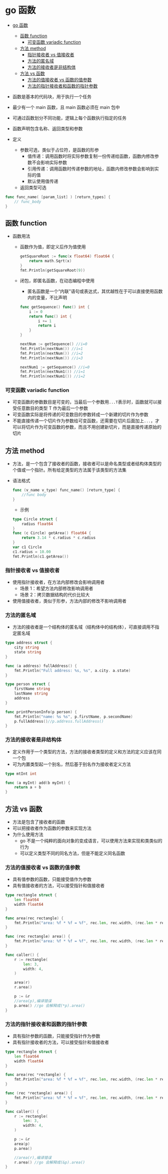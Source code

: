 # go 函数

- [go 函数](#go-%E5%87%BD%E6%95%B0)
  - [函数 function](#%E5%87%BD%E6%95%B0-function)
    - [可变函数 variadic function](#%E5%8F%AF%E5%8F%98%E5%87%BD%E6%95%B0-variadic-function)
  - [方法 method](#%E6%96%B9%E6%B3%95-method)
    - [指针接收者 vs 值接收者](#%E6%8C%87%E9%92%88%E6%8E%A5%E6%94%B6%E8%80%85-vs-%E5%80%BC%E6%8E%A5%E6%94%B6%E8%80%85)
    - [方法的匿名域](#%E6%96%B9%E6%B3%95%E7%9A%84%E5%8C%BF%E5%90%8D%E5%9F%9F)
    - [方法的接收者是非结构体](#%E6%96%B9%E6%B3%95%E7%9A%84%E6%8E%A5%E6%94%B6%E8%80%85%E6%98%AF%E9%9D%9E%E7%BB%93%E6%9E%84%E4%BD%93)
  - [方法 vs 函数](#%E6%96%B9%E6%B3%95-vs-%E5%87%BD%E6%95%B0)
    - [方法的值接收者 vs 函数的值参数](#%E6%96%B9%E6%B3%95%E7%9A%84%E5%80%BC%E6%8E%A5%E6%94%B6%E8%80%85-vs-%E5%87%BD%E6%95%B0%E7%9A%84%E5%80%BC%E5%8F%82%E6%95%B0)
    - [方法的指针接收者和函数的指针参数](#%E6%96%B9%E6%B3%95%E7%9A%84%E6%8C%87%E9%92%88%E6%8E%A5%E6%94%B6%E8%80%85%E5%92%8C%E5%87%BD%E6%95%B0%E7%9A%84%E6%8C%87%E9%92%88%E5%8F%82%E6%95%B0)

- 函数是基本的代码块，用于执行一个任务
- 最少有一个 main 函数，且 main 函数必须在 main 包中
- 可通过函数划分不同功能，逻辑上每个函数执行指定的任务
- 函数声明包含名称、返回类型和参数
- 定义
  - 参数可选，类似于占位符，是函数的形参
    - 值传递：调用函数时将实际参数复制一份传递给函数，函数内修改参数不会影响实际参数
    - 引用传递：调用函数时传递参数的地址，函数内修改参数会影响到实际的值
    - 默认使用值传递
  - 返回类型可选

```go
func func_name( [param_list] ) [return_types] {
    // func_body
}
```

## 函数 function

- 函数用法
  - 函数作为值，即定义后作为值使用

    ```go
    getSquareRoot := func(x float64) float64 {
        return math.Sqrt(x)
    }
    fmt.Println(getSquareRoot(9))
    ```

  - 闭包，即匿名函数，在动态编程中使用
    - 匿名函数是一个“内联”语句或表达式，其优越性在于可以直接使用函数内的变量，不比声明

    ```go
    func getSequence() func() int {
        i := 0
        return func() int {
            i += 1
            return i
        }
    }

    nextNum := getSequence() //i=0
    fmt.Println(nextNum()) //i=1
    fmt.Println(nextNum()) //i=2
    fmt.Println(nextNum()) //i=3

    nextNum1 := getSequence() //i=0
    fmt.Println(nextNum1()) //i=1
    fmt.Println(nextNum1()) //i=2

    ```

### 可变函数 variadic function

- 可变函数的参数数目是可变的，当最后一个参数用`...T`表示时，函数就可以接受任意数目的类型 T 作为最后一个参数
- 可变函数实际是将传递的可变数目的参数转成一个新建的切片作为参数
- 不能直接传递一个切片作为参数给可变函数，还需要在切片后面加上`...`，才可以将切片作为可变函数的参数，而且不用创建新切片，而是直接传递原始的切片

## 方法 method

- 方法，是一个包含了接收者的函数，接收者可以是命名类型或者结构体类型的个值或一个指针。所有给定类型的方法属于该类型的方法集
- 语法格式

  ```go
  func (v_name v_type) func_name() [return_type] {
      //func body
  }
  ```

  - 示例

  ```go
  type Circle struct {
      radius float64
  }
  func (c Circle) getArea() float64 {
      return 3.14 * c.radius * c.radius
  }
  var c1 Circle
  c1.radius = 10.00
  fmt.Println(c1.getArea())
  ```

### 指针接收者 vs 值接收者

- 使用指针接收者，在方法内部修改会影响调用者
  - 场景 1：希望方法内部修改影响调用者
  - 场景 2：拷贝数据结构的代价比较大
- 使用值接收者，类似于形参，方法内部的修改不影响调用者

### 方法的匿名域

- 方法的接收者是一个结构体的匿名域（结构体中的结构体），可直接调用不指定匿名域

```go
type address struct {
    city string
    state string
}

func (a address) fullAddress() {
    fmt.Println("Full address: %s, %s", a.city. a.state)
}

type person struct {
    firstName string
    lastName string
    address
}

func printPersonInfo(p person) {
    fmt.Println("name: %s %s", p.firstName, p.secondName)
    p.fullAddress()//p.address.fullAddress()
}
```

### 方法的接收者是非结构体

- 定义作用于一个类型的方法，方法的接收者类型的定义和方法的定义应该在同一个包
- 可为内置类型起一个别名，然后基于别名作为接收者定义方法

```go
type mtInt int

func (a myInt) add(b myInt) {
    return a + b
}
```

## 方法 vs 函数

- 方法是包含了接收者的函数
- 可以把接收者作为函数的参数来实现方法
- 为什么使用方法
  - go 不是一个纯粹的面向对象的变成语言，可以使用方法来实现和类类似的行为
  - 可以定义类型不同的同名方法，但是不能定义同名函数

### 方法的值接收者 vs 函数的值参数

- 具有值参数的函数，只能接受值作为参数
- 具有值接收者的方法，可以接受指针和值接收者

```go
type rectangle struct {
    len float64
    width float64
}

func area(rec rectangle) {
    fmt.Println("area: %f * %f = %f", rec.len, rec.width, (rec.len * rec.width))
}

func (rec rectangle) area() {
    fmt.Println("area: %f * %f = %f", rec.len, rec.width, (rec.len * rec.width))
}

func caller() {
    r := rectangle(
        len: 3,
        width: 4,
    )

    area(r)
    r.area()

    p := &r
    //area(p),编译错误
    p.area() //go 会解释成(*p).area()
}
```

### 方法的指针接收者和函数的指针参数

- 具有指针参数的函数，只能接受指针作为参数
- 具有指针接收者的方法，可以接受指针和值接收者

```go
type rectangle struct {
    len float64
    width float64
}

func area(rec *rectangle) {
    fmt.Println("area: %f * %f = %f", rec.len, rec.width, (rec.len * rec.width))
}

func (rec *rectangle) area() {
    fmt.Println("area: %f * %f = %f", rec.len, rec.width, (rec.len * rec.width))
}

func caller() {
    r := rectangle(
        len: 3,
        width: 4,
    )

    p := &r
    area(p)
    p.area()

    //area(r),编译错误
    r.area() //go 会解释成(&p).area()
}
```
